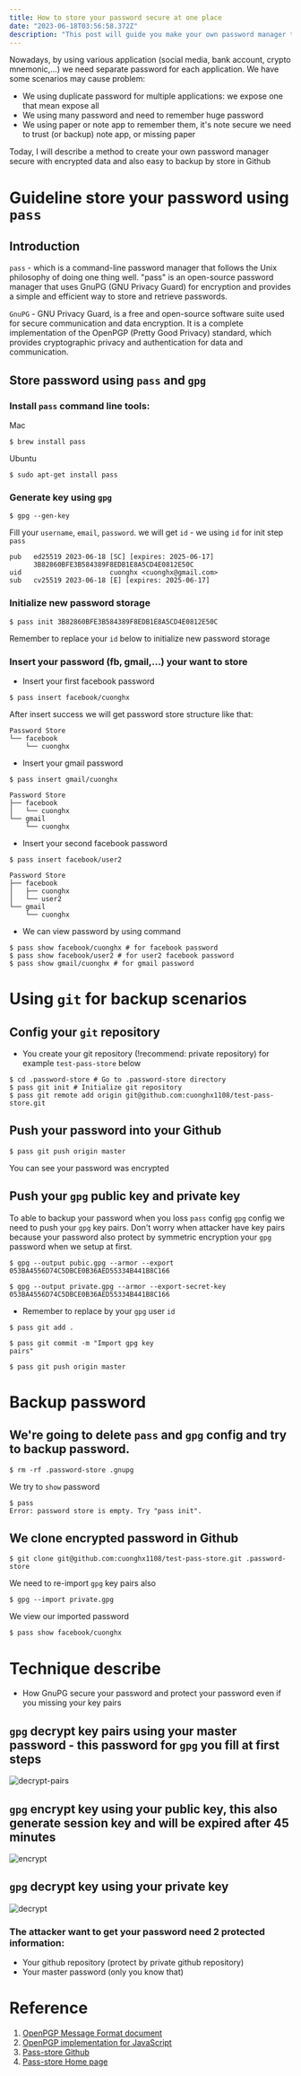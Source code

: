 ```yaml
---
title: How to store your password secure at one place
date: "2023-06-18T03:56:58.372Z"
description: "This post will guide you make your own password manager to store all your password secure at one place using pass and GunPG and also backup easy using store in Github"
---
```


Nowadays, by using various application (social media, bank account, crypto mnemonic,...) we need separate password for each application. We have some scenarios may cause problem:

- We using duplicate password for multiple applications: we expose one that mean expose all
- We using many password and need to remember huge password
- We using paper or note app to remember them, it's note secure we need to trust (or backup) note app, or missing paper

Today, I will describe a method to create your own password manager secure with encrypted data and also easy to backup by store in Github

# Guideline store your password using `pass`
## Introduction
`pass` - which is a command-line password manager that follows the Unix philosophy of doing one thing well. "pass" is an open-source password manager that uses GnuPG (GNU Privacy Guard) for encryption and provides a simple and efficient way to store and retrieve passwords.

`GnuPG` -  GNU Privacy Guard, is a free and open-source software suite used for secure communication and data encryption. It is a complete implementation of the OpenPGP (Pretty Good Privacy) standard, which provides cryptographic privacy and authentication for data and communication.

## Store password using `pass` and `gpg`

### Install `pass` command line tools:

Mac
```
$ brew install pass
```

Ubuntu
```
$ sudo apt-get install pass
```

### Generate key using `gpg`
```
$ gpg --gen-key
```
Fill your `username`, `email`, `password`. we will get `id` - we using `id` for init step `pass`

```
pub   ed25519 2023-06-18 [SC] [expires: 2025-06-17]
      3B82860BFE3B584389F8EDB1E8A5CD4E0812E50C
uid                      cuonghx <cuonghx@gmail.com>
sub   cv25519 2023-06-18 [E] [expires: 2025-06-17]
```

### Initialize new password storage
```
$ pass init 3B82860BFE3B584389F8EDB1E8A5CD4E0812E50C
```

Remember to replace your `id` below to initialize new password storage

### Insert your password (fb, gmail,...) your want to store
- Insert your first facebook password

```
$ pass insert facebook/cuonghx
```
After insert success we will get password store structure like that:
```
Password Store
└── facebook
    └── cuonghx
```
- Insert your gmail password
```
$ pass insert gmail/cuonghx
```

```
Password Store
├── facebook
│   └── cuonghx
└── gmail
    └── cuonghx
```
- Insert your second facebook password

```
$ pass insert facebook/user2
```
```
Password Store
├── facebook
│   ├── cuonghx
│   └── user2
└── gmail
    └── cuonghx
```
- We can view password by using command
```
$ pass show facebook/cuonghx # for facebook password
$ pass show facebook/user2 # for user2 facebook password
$ pass show gmail/cuonghx # for gmail password
```

# Using `git` for backup scenarios

## Config your `git` repository
- You create your git repository (!recommend: private repository) for example `test-pass-store` below
```
$ cd .password-store # Go to .password-store directory
$ pass git init # Initialize git repository
$ pass git remote add origin git@github.com:cuonghx1108/test-pass-store.git
```

## Push your password into your Github
```
$ pass git push origin master
```
You can see your password was encrypted
## Push your `gpg` public key and private key

To able to backup your password when you loss `pass` config `gpg` config we need to push your `gpg` key pairs. Don't worry when attacker have key pairs because your password also protect by symmetric encryption your `gpg` password when we setup at first.

```
$ gpg --output pubic.gpg --armor --export 053BA4556D74C5DBCE0B36AED55334B441B8C166

$ gpg --output private.gpg --armor --export-secret-key 053BA4556D74C5DBCE0B36AED55334B441B8C166
```
- Remember to replace by your `gpg` user `id`

```
$ pass git add .

$ pass git commit -m "Import gpg key 
pairs"

$ pass git push origin master
```

# Backup password

## We're going to delete `pass` and `gpg` config and try to backup password.

```
$ rm -rf .password-store .gnupg
```

We try to `show` password
```
$ pass
Error: password store is empty. Try "pass init".
```
## We clone encrypted password in Github

```
$ git clone git@github.com:cuonghx1108/test-pass-store.git .password-store
```

We need to re-import `gpg` key pairs also 
```
$ gpg --import private.gpg
``` 

We view our imported password

```
$ pass show facebook/cuonghx
```

# Technique describe 
- How GnuPG secure your password and protect your password even if you missing your key pairs

## `gpg` decrypt key pairs using your master password - this password for `gpg` you fill at first steps

![decrypt-pairs](./decrypt-pairs.png)

## `gpg` encrypt key using your public key, this also generate session key and will be expired after 45 minutes

![encrypt](./encrypt.png)

## `gpg` decrypt key using your private key

![decrypt](./decrypt.png)

### The attacker want to get your password need 2 protected information: 
- Your github repository (protect by private github repository)
- Your master password (only you know that)

# Reference
1. [OpenPGP Message Format document](https://datatracker.ietf.org/doc/html/rfc4880)
2. [OpenPGP implementation for JavaScript](https://github.com/openpgpjs/openpgpjs)
3. [Pass-store Github](https://github.com/zx2c4/password-store)
4. [Pass-store Home page](https://www.passwordstore.org/)
